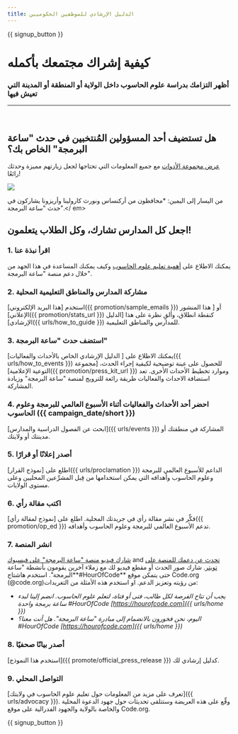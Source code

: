 ```yaml
---
title: الدليل الإرشادي للموظفين الحكوميين
---
```


{{ signup_button }}

# كيفية إشراك مجتمعك بأكمله

### أظهر التزامك بدراسة علوم الحاسوب داخل الولاية أو المنطقة أو المدينة التي تعيش فيها

* * *

</br>

## هل تستضيف أحد المسؤولين المُنتخبين في حدث "ساعة البرمجة" الخاص بك؟

[ عرض مجموعة الأدوات](/files/elected-official.pdf) مع جميع المعلومات التي تحتاجها لجعل زيارتهم مميزة وحدثك رائعًا!

![](/images/fit-800/hoc_govs.png)

من اليسار إلى اليمين: *محافظون من أركنساس ونورث كارولينا وأريزونا يشاركون في حدث "ساعة البرمجة".</ em></p> 

## اجعل كل المدارس تشارك، وكل الطلاب يتعلمون!

### 1. اقرأ نبذة عنا

يمكنك الاطلاع على [أهمية تعليم علوم الحاسوب](/files/hoc-one-pager.pdf) وكيف يمكنك المساعدة في هذا الجهد من خلال دعم منصة "ساعة البرمجة".

### 2. مشاركة المدارس والمناطق التعليمية المحلية

استخدم [هذا البريد الإلكتروني]({{ promotion/sample_emails }}) أو [ هذا المنشور الإعلاني]({{ promotion/stats_url }}) كنقطة انطلاق، وألقِ نظرة على هذا [الدليل الإرشادي]({{ urls/how_to_guide }}) للمدارس والمناطق التعليمية.

### 3. استضف حدث "ساعة البرمجة"

يمكنك الاطلاع على [ الدليل الإرشادي الخاص بالأحداث والفعاليات]({{ urls/how_to_events }}) للحصول على عينة توضيحية لكيفية إجراء الحدث، [مجموعة التوعية الإعلامية]({{ promotion/press_kit_url }}) وموارد تخطيط الأحداث الأخرى. تعد استضافة الاحداث والفعاليات طريقة رائعة للترويج لمنصة "ساعة البرمجة" وزيادة المشاركة.

### 4. احضر أحد الأحداث والفعاليات أثناء الأسبوع العالمي للبرمجة وعلوم الحاسوب ({{ campaign_date/short }})

[ابحث عن الفصول الدراسية والمدارس]({{ urls/events }}) المشاركة في منطقتك أو مدينتك أو ولايتك.

### 5. أصدر إعلانًا أو قرارًا

اطلع على [نموذج القرار]({{ urls/proclamation }}) الداعم للأسبوع العالمي للبرمجة وعلوم الحاسوب وأهدافه التي يمكن استخدامها من قِبل المشرِّعين المحليين وعلى مستوى الولايات.

### 6. اكتب مقالة رأي

فكِّر في نشر مقالة رأي في جريدتك المحلية. اطلع على [نموذج لمقالة رأي]({{ promotion/op_ed }}) تدعم الأسبوع العالمي للبرمجة وعلوم الحاسوب وأهدافه.

### 7. انشر المنصة

[شارك فيديو منصة "ساعة البرمجة" على فيسبوك](https://www.facebook.com/sharer/sharer.php?u=http%3A%2F%2Fhourofcode.com%2Fus) and [تحدث عن دعمك للمنصة على تويتر](https://twitter.com/intent/tweet?url=http%3A%2F%2Fhourofcode.com&text=I%27m%20participating%20in%20this%20year%27s%20%23HourOfCode%2C%20are%20you%3F%20%40codeorg&original_referer=https%3A%2F%2Fwww.google.com%2Furl%3Fq%3Dhttps%253A%252F%252Ftwitter.com%252Fshare%253Fhashtags%253D%2526amp%253Brelated%253Dcodeorg%2526amp%253Btext%253DI%252527m%252Bparticipating%252Bin%252Bthis%252Byear%252527s%252B%252523HourOfCode%25252C%252Bare%252Byou%25253F%252B%252540codeorg%2526amp%253Burl%253Dhttp%25253A%25252F%25252Fhourofcode.com%26sa%3DD%26sntz%3D1%26usg%3DAFQjCNE1GLTUbKZfMlEh9Aj5w0iswz6PYQ&related=codeorg&hashtags=). شارك صور الحدث أو مقطع فيديو لك مع زملاء آخرين يقومون بأنشطة "ساعة البرمجة". استخدم هاشتاج**#HourOfCode** حتى يتمكن موقع Code.org (@code.org)من رؤيته وتعزيز الدعم. او استخدم هذه الأمثلة من التغريدات:

- *يجب أن تتاح الفرصة لكل طالب، فتى أو فتاة، لتعلم علوم الحاسوب. انضم إلينا لبدء ساعة برمجة واحدة #HourOfCode [https://hourofcode.com]({{ urls/home }})*
- *اليوم، نحن فخورون بالانضمام إلى مبادرة "ساعة البرمجة". هل أنت معنا؟ #HourOfCode [https://hourofcode.com]({{ urls/home }})*

### 8. أصدر بيانًا صحفيًا

[استخدم هذا النموذج]({{ promote/official_press_release }}) كدليل إرشادي لك.

### 9. التواصل المحلي

[تعرف على مزيد من المعلومات حول تعليم علوم الحاسوب في ولايتك]({{ urls/advocacy }}). وقِّع على هذه العريضة وستتلقى تحديثات حول جهود الدعوة المحلية والخاصة بالولاية والجهود الفدرالية على موقع Code.org.

{{ signup_button }}